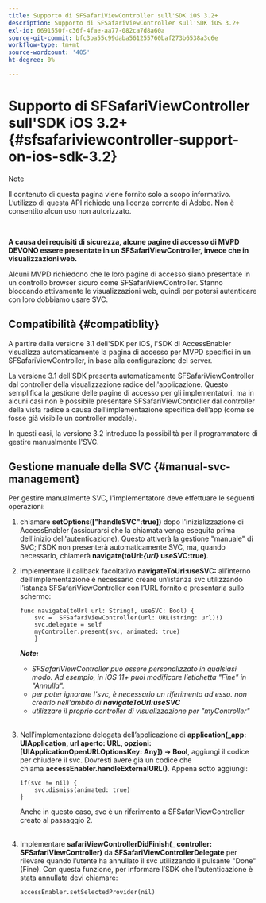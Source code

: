 ```yaml
---
title: Supporto di SFSafariViewController sull'SDK iOS 3.2+
description: Supporto di SFSafariViewController sull'SDK iOS 3.2+
exl-id: 6691550f-c36f-4fae-aa77-082ca7d8a60a
source-git-commit: bfc3ba55c99daba561255760baf273b6538a3c6e
workflow-type: tm+mt
source-wordcount: '405'
ht-degree: 0%

---
```


# Supporto di SFSafariViewController sull&#39;SDK iOS 3.2+ {#sfsafariviewcontroller-support-on-ios-sdk-3.2}

>[!NOTE]
>
>Il contenuto di questa pagina viene fornito solo a scopo informativo. L’utilizzo di questa API richiede una licenza corrente di Adobe. Non è consentito alcun uso non autorizzato.

</br>


**A causa dei requisiti di sicurezza, alcune pagine di accesso di MVPD DEVONO essere presentate in un SFSafariViewController, invece che in visualizzazioni web.**

Alcuni MVPD richiedono che le loro pagine di accesso siano presentate in un controllo browser sicuro come SFSafariViewController. Stanno bloccando attivamente le visualizzazioni web, quindi per potersi autenticare con loro dobbiamo usare SVC. 

## Compatibilità {#compatiblity}

A partire dalla versione 3.1 dell&#39;SDK per iOS, l&#39;SDK di AccessEnabler visualizza automaticamente la pagina di accesso per MVPD specifici in un SFSafariViewController, in base alla configurazione del server.

La versione 3.1 dell&#39;SDK presenta automaticamente SFSafariViewController dal controller della visualizzazione radice dell&#39;applicazione. Questo semplifica la gestione delle pagine di accesso per gli implementatori, ma in alcuni casi non è possibile presentare SFSafariViewController dal controller della vista radice a causa dell’implementazione specifica dell’app (come se fosse già visibile un controller modale).

In questi casi, la versione 3.2 introduce la possibilità per il programmatore di gestire manualmente l&#39;SVC.

## Gestione manuale della SVC {#manual-svc-management}

Per gestire manualmente SVC, l&#39;implementatore deve effettuare le seguenti operazioni:
 

1. chiamare **setOptions([&quot;handleSVC&quot;:true])** dopo l&#39;inizializzazione di AccessEnabler (assicurarsi che la chiamata venga eseguita prima dell&#39;inizio dell&#39;autenticazione). Questo attiverà la gestione &quot;manuale&quot; di SVC; l&#39;SDK non presenterà automaticamente SVC, ma, quando necessario, chiamerà **navigate(toUrl:*{url}* useSVC:true)**.  

1. implementare il callback facoltativo **navigateToUrl:useSVC:** all’interno dell’implementazione è necessario creare un’istanza svc utilizzando l’istanza SFSafariViewController con l’URL fornito e presentarla sullo schermo:

   ```obj-c
   func navigate(toUrl url: String!, useSVC: Bool) {
       svc =  SFSafariViewController(url: URL(string: url)!)
       svc.delegate = self
       myController.present(svc, animated: true)
       }
   ```

   ***Note:***

   - *SFSafariViewController può essere personalizzato in qualsiasi modo. Ad esempio, in iOS 11+ puoi modificare l’etichetta &quot;Fine&quot; in &quot;Annulla&quot;.*
   - *per poter ignorare l&#39;svc, è necessario un riferimento ad esso. non crearlo nell&#39;ambito di **navigateToUrl:useSVC***
   - *utilizzare il proprio controller di visualizzazione per &quot;myController&quot;*\
       

1. Nell’implementazione delegata dell’applicazione di **application(\_app: UIApplication, url aperto: URL, opzioni: \[UIApplicationOpenURLOptionsKey: Any\]) -\> Bool**, aggiungi il codice per chiudere il svc. Dovresti avere già un codice che chiama **accessEnabler.handleExternalURL()**. Appena sotto aggiungi:

   ```obj-c
   if(svc != nil) {
       svc.dismiss(animated: true)
   }
   ```

   Anche in questo caso, svc è un riferimento a SFSafariViewController creato al passaggio 2.\
    

1. Implementare **safariViewControllerDidFinish(\_ controller: SFSafariViewController)** da **SFSafariViewControllerDelegate** per rilevare quando l’utente ha annullato il svc utilizzando il pulsante &quot;Done&quot; (Fine). Con questa funzione, per informare l’SDK che l’autenticazione è stata annullata devi chiamare:

   ```obj-c
   accessEnabler.setSelectedProvider(nil)
   ```
